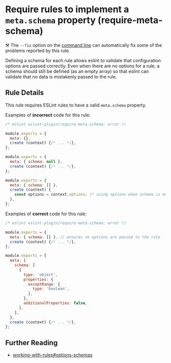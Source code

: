 # Require rules to implement a `meta.schema` property (require-meta-schema)

⚒️ The `--fix` option on the [command line](https://eslint.org/docs/user-guide/command-line-interface#--fix) can automatically fix some of the problems reported by this rule.

Defining a schema for each rule allows eslint to validate that configuration options are passed correctly. Even when there are no options for a rule, a schema should still be defined (as an empty array) so that eslint can validate that no data is mistakenly passed to the rule.

## Rule Details

This rule requires ESLint rules to have a valid `meta.schema` property.

Examples of **incorrect** code for this rule:

```js
/* eslint eslint-plugin/require-meta-schema: error */

module.exports = {
  meta: {},
  create (context) {/* ... */},
};

module.exports = {
  meta: { schema: null },
  create (context) {/* ... */},
};

module.exports = {
  meta: { schema: [] },
  create (context) {
    const options = context.options; /* using options when schema is empty */
  },
};
```

Examples of **correct** code for this rule:

```js
/* eslint eslint-plugin/require-meta-schema: error */

module.exports = {
  meta: { schema: [] }, // ensures no options are passed to the rule
  create (context) {/* ... */},
};

module.exports = {
  meta: {
    schema: [
      {
        type: 'object',
        properties: {
          exceptRange: {
            type: 'boolean',
          },
        },
        additionalProperties: false,
      },
    ],
  },
  create (context) {/* ... */},
};
```

## Further Reading

* [working-with-rules#options-schemas](https://eslint.org/docs/developer-guide/working-with-rules#options-schemas)
